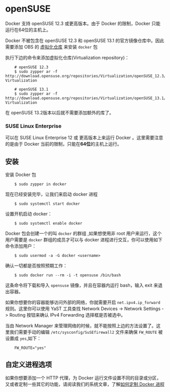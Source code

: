 # openSUSE


Docker 支持 openSUSE 12.3 或更高版本。由于 Docker 的限制，Docker 只能运行在64位的主机上。

Docker 不被包含在 openSUSE 12.3 和 openSUSE 13.1 的官方镜像仓库中。因此需要添加 OBS 的 [虚拟化仓库](https://build.opensuse.org/project/show/Virtualization "Virtualization repository ") 来安装 `docker` 包


执行下边的命令来添加虚拟化仓库(Virtualization repository)：

```
	# openSUSE 12.3
	$ sudo zypper ar -f http://download.opensuse.org/repositories/Virtualization/openSUSE_12.3/ Virtualization
	
	# openSUSE 13.1
	$ sudo zypper ar -f http://download.opensuse.org/repositories/Virtualization/openSUSE_13.1/ Virtualization
```

在 openSUSE 13.2版本以后就不需要添加额外的库了。

### SUSE Linux Enterprise

可以在 SUSE Linux Enterprise 12 或 更高版本上来运行 Docker 。这里需要注意的是由于 Docker 当前的限制，只能在**64位**的主机上运行。

## 安装

安装 Docker 包

```
	$ sudo zypper in docker
```

现在已经安装完毕，让我们来启动 docker 进程

```
	$ sudo systemctl start docker
```

设置开机启动 docker：

```
	$ sudo systemctl enable docker
```

Docker 包会创建一个的叫 `docker` 的群组 ,如果想使用非 root 用户来运行，这个用户需要是 `docker` 群组的成员才可以与 docker 进程进行交互，你可以使用如下命令添加用户：

```
	$ sudo usermod -a -G docker <username>
```

确认一切都是否按照预期工作：

```
	$ sudo docker run --rm -i -t opensuse /bin/bash
```

这条命令将下载和导入 `opensuse` 镜像，并且在容器内运行 bash，输入 exit 来退出容器。


如果你想要你的容器能够访问外部的网络，你就需要开启 `net.ipv4.ip_forward` 规则。这里你可以使用 YaST 工具查找 Network Devices -> Network Settings -> Routing 按钮来确认 IPv4 Forwarding 选择框是否被选中。

当由 Network Manager 来管理网络的时候，就不能按照上边的方法设置了。这里我们需要手动的编辑 `/etc/sysconfig/SuSEfirewall2` 文件来确保 `FW_ROUTE` 被设置成 `yes`,如下：

```
	FW_ROUTE="yes"
```

## 自定义进程选项

如果你想要添加一个 HTTP 代理，为 Docker 运行文件设置不同的目录或分区，又或者定制一些其它的功能，请阅读我们的系统文章，了解[如何定制 Docker 进程](/articles/systemd.md)